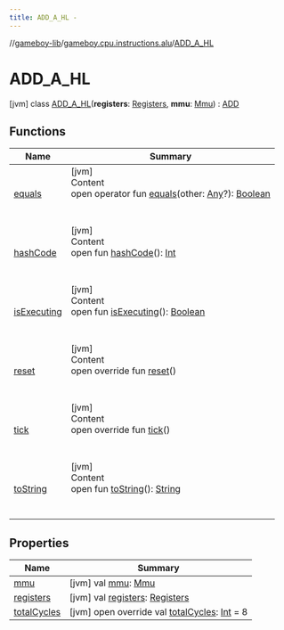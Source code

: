 ```yaml
---
title: ADD_A_HL -
---
```

//[gameboy-lib](../../index.md)/[gameboy.cpu.instructions.alu](../index.md)/[ADD_A_HL](index.md)



# ADD_A_HL  
 [jvm] class [ADD_A_HL](index.md)(**registers**: [Registers](../../gameboy.cpu/-registers/index.md), **mmu**: [Mmu](../../gameboy.memory/-mmu/index.md)) : [ADD](../-a-d-d/index.md)   


## Functions  
  
|  Name|  Summary| 
|---|---|
| <a name="kotlin/Any/equals/#kotlin.Any?/PointingToDeclaration/"></a>[equals](../../gameboy.utils/-log/index.md#%5Bkotlin%2FAny%2Fequals%2F%23kotlin.Any%3F%2FPointingToDeclaration%2F%5D%2FFunctions%2F456262920)| <a name="kotlin/Any/equals/#kotlin.Any?/PointingToDeclaration/"></a>[jvm]  <br>Content  <br>open operator fun [equals](../../gameboy.utils/-log/index.md#%5Bkotlin%2FAny%2Fequals%2F%23kotlin.Any%3F%2FPointingToDeclaration%2F%5D%2FFunctions%2F456262920)(other: [Any](https://kotlinlang.org/api/latest/jvm/stdlib/kotlin/-any/index.html)?): [Boolean](https://kotlinlang.org/api/latest/jvm/stdlib/kotlin/-boolean/index.html)  <br><br><br>
| <a name="kotlin/Any/hashCode/#/PointingToDeclaration/"></a>[hashCode](../../gameboy.utils/-log/index.md#%5Bkotlin%2FAny%2FhashCode%2F%23%2FPointingToDeclaration%2F%5D%2FFunctions%2F456262920)| <a name="kotlin/Any/hashCode/#/PointingToDeclaration/"></a>[jvm]  <br>Content  <br>open fun [hashCode](../../gameboy.utils/-log/index.md#%5Bkotlin%2FAny%2FhashCode%2F%23%2FPointingToDeclaration%2F%5D%2FFunctions%2F456262920)(): [Int](https://kotlinlang.org/api/latest/jvm/stdlib/kotlin/-int/index.html)  <br><br><br>
| <a name="gameboy.cpu.instructions/Instruction/isExecuting/#/PointingToDeclaration/"></a>[isExecuting](../../gameboy.cpu.instructions/-instruction/is-executing.md)| <a name="gameboy.cpu.instructions/Instruction/isExecuting/#/PointingToDeclaration/"></a>[jvm]  <br>Content  <br>open fun [isExecuting](../../gameboy.cpu.instructions/-instruction/is-executing.md)(): [Boolean](https://kotlinlang.org/api/latest/jvm/stdlib/kotlin/-boolean/index.html)  <br><br><br>
| <a name="gameboy.cpu.instructions.alu/ADD/reset/#/PointingToDeclaration/"></a>[reset](../-a-d-d/reset.md)| <a name="gameboy.cpu.instructions.alu/ADD/reset/#/PointingToDeclaration/"></a>[jvm]  <br>Content  <br>open override fun [reset](../-a-d-d/reset.md)()  <br><br><br>
| <a name="gameboy.cpu.instructions.alu/ADD_A_HL/tick/#/PointingToDeclaration/"></a>[tick](tick.md)| <a name="gameboy.cpu.instructions.alu/ADD_A_HL/tick/#/PointingToDeclaration/"></a>[jvm]  <br>Content  <br>open override fun [tick](tick.md)()  <br><br><br>
| <a name="kotlin/Any/toString/#/PointingToDeclaration/"></a>[toString](../../gameboy.utils/-log/index.md#%5Bkotlin%2FAny%2FtoString%2F%23%2FPointingToDeclaration%2F%5D%2FFunctions%2F456262920)| <a name="kotlin/Any/toString/#/PointingToDeclaration/"></a>[jvm]  <br>Content  <br>open fun [toString](../../gameboy.utils/-log/index.md#%5Bkotlin%2FAny%2FtoString%2F%23%2FPointingToDeclaration%2F%5D%2FFunctions%2F456262920)(): [String](https://kotlinlang.org/api/latest/jvm/stdlib/kotlin/-string/index.html)  <br><br><br>


## Properties  
  
|  Name|  Summary| 
|---|---|
| <a name="gameboy.cpu.instructions.alu/ADD_A_HL/mmu/#/PointingToDeclaration/"></a>[mmu](mmu.md)| <a name="gameboy.cpu.instructions.alu/ADD_A_HL/mmu/#/PointingToDeclaration/"></a> [jvm] val [mmu](mmu.md): [Mmu](../../gameboy.memory/-mmu/index.md)   <br>
| <a name="gameboy.cpu.instructions.alu/ADD_A_HL/registers/#/PointingToDeclaration/"></a>[registers](registers.md)| <a name="gameboy.cpu.instructions.alu/ADD_A_HL/registers/#/PointingToDeclaration/"></a> [jvm] val [registers](registers.md): [Registers](../../gameboy.cpu/-registers/index.md)   <br>
| <a name="gameboy.cpu.instructions.alu/ADD_A_HL/totalCycles/#/PointingToDeclaration/"></a>[totalCycles](total-cycles.md)| <a name="gameboy.cpu.instructions.alu/ADD_A_HL/totalCycles/#/PointingToDeclaration/"></a> [jvm] open override val [totalCycles](total-cycles.md): [Int](https://kotlinlang.org/api/latest/jvm/stdlib/kotlin/-int/index.html) = 8   <br>

